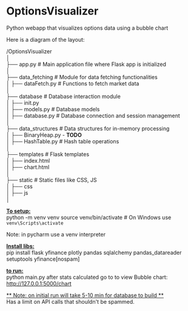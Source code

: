 # OptionsVisualizer
Python webapp that visualizes options data using a bubble chart

Here is a diagram of the layout: 

/OptionsVisualizer<br>
│<br>
├── app.py # Main application file where Flask app is initialized<br>
│<br>
├── data_fetching # Module for data fetching functionalities<br>
│ ├── dataFetch.py # Functions to fetch market data<br>
│ <br>
├── database # Database interaction module<br>
│ ├── init.py<br>
│ ├── models.py # Database models<br>
│ ├── database.py # Database connection and session management<br>
│ <br>
├── data_structures # Data structures for in-memory processing<br>
│ ├── BinaryHeap.py - **TODO**<br>
│ ├── HashTable.py # Hash table operations<br>
│ <br>
├── templates # Flask templates<br>
│ ├── index.html<br>
│ ├── chart.html<br>
│ <br>
├── static # Static files like CSS, JS<br>
│ ├── css<br>
│ ├── js<br>
│ <br>

<u>**To setup:**<br></u>
python -m venv venv
source venv/bin/activate  # On Windows use `venv\Scripts\activate`

Note: in pycharm use a venv interpreter

<u>**Install libs:**</u><br>
pip install flask yfinance plotly pandas sqlalchemy pandas_datareader setuptools yfinance[nospam]

<u>**to run:**</u><br>
python main.py 
after stats calculated go to to view Bubble chart:
http://127.0.0.1:5000/chart

<u>** Note: on initial run will take 5-10 min for database to build **</u><br>
Has a limit on API calls that shouldn't be spammed. 

